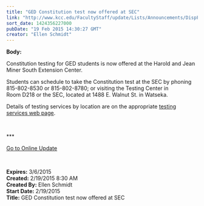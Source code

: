 ```yaml
---
title: "GED Constitution test now offered at SEC"
link: "http://www.kcc.edu/FacultyStaff/update/Lists/Announcements/DispForm.aspx?ID=1828"
sort_date: 1424356227000
pubDate: "19 Feb 2015 14:30:27 GMT"
creator: "Ellen Schmidt"
---
```


<div><b>Body:</b> <div class="ExternalClass0BCF699D1DEC4FFFAAF6058F44ADFFA6"><p>​Constitution testing for GED students is now offered at the Harold and Jean Miner South Extension Center.</p>
<p>Students can schedule to take the Constitution test at the SEC by phoning 815-802-8530 or 815-802-8780; or visiting the Testing Center in Room D218 or the SEC, located at 1488 E. Walnut St. in Watseka.</p>
<p>Details of testing services by location are on the appropriate <a href="/students/helpful/testingservices/Pages/about.aspx">testing services web page</a>.</p>
<p> </p>
<p>***</p>
<p><a href="/update">Go to Online Update</a></p>
<p> <br /></p></div></div>
<div><b>Expires:</b> 3/6/2015</div>
<div><b>Created:</b> 2/19/2015 8:30 AM</div>
<div><b>Created By:</b> Ellen Schmidt</div>
<div><b>Start Date:</b> 2/19/2015</div>
<div><b>Title:</b> GED Constitution test now offered at SEC</div>
